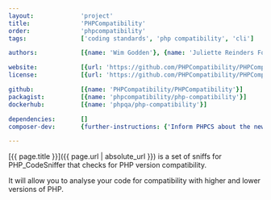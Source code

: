```yaml
---
layout:             'project'
title:              'PHPCompatibility'
order:              'phpcompatibility'
tags:               ['coding standards', 'php compatibility', 'cli']

authors:            [{name: 'Wim Godden'}, {name: 'Juliette Reinders Folmer'}] 

website:            [{url: 'https://github.com/PHPCompatibility/PHPCompatibility'}]
license:            [{url: 'https://github.com/PHPCompatibility/PHPCompatibility/blob/master/LICENSE', label: 'GNU Lesser General Public License v3.0 (LGPL)'}]

github:             [{name: 'PHPCompatibility/PHPCompatibility'}]
packagist:          [{name: 'phpcompatibility/php-compatibility'}]               
dockerhub:          [{name: 'phpqa/php-compatibility'}]     

dependencies:       []
composer-dev:       {further-instructions: {'Inform PHPCS about the new standard': 'php vendor/bin/phpcs --config-set installed_paths vendor/phpcompatibility/php-compatibility/PHPCompatibility'}, command: 'vendor/bin/phpcs --standard=PHPCompatibility'} 

---
```


[{{ page.title }}]({{ page.url | absolute_url }}) is a set of sniffs for PHP_CodeSniffer that checks for PHP version compatibility.

<!--more--> 

It will allow you to analyse your code for compatibility with higher and lower versions of PHP.
